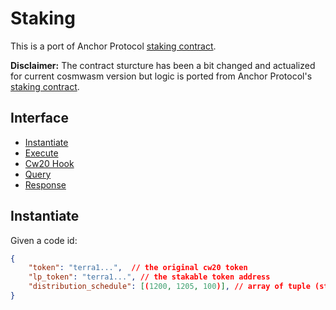 # Staking

This is a port of Anchor Protocol [staking contract](https://docs.anchorprotocol.com/smart-contracts/anchor-token/staking).

**Disclaimer:** The contract sturcture has been a bit changed and actualized for current cosmwasm version but logic is ported from Anchor Protocol's [staking contract](https://docs.anchorprotocol.com/smart-contracts/anchor-token/staking).

## Interface

- [Instantiate](https://github.com/orne-io/contracts/blob/main/packages/periphery/src/staking.rs#L10-L14)
- [Execute](https://github.com/orne-io/contracts/blob/main/packages/periphery/src/staking.rs#L18-28)
- [Cw20 Hook](https://github.com/orne-io/contracts/blob/main/packages/periphery/src/staking.rs#L32-35)
- [Query](https://github.com/orne-io/contracts/blob/main/packages/periphery/src/staking.rs#L39-43)
- [Response](https://github.com/orne-io/contracts/blob/main/packages/periphery/src/staking.rs#L49-74)

## Instantiate

Given a code id:

```json
{
    "token": "terra1...",  // the original cw20 token
    "lp_token": "terra1...", // the stakable token address
    "distribution_schedule": [(1200, 1205, 100)], // array of tuple (start_block, end_block, uamount)
}
```
